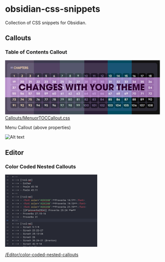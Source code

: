 # obsidian-css-snippets

Collection of CSS snippets for Obsidian. 


## Callouts

### Table of Contents Callout
![TOC Callout CSS](/Images/menu-toc-callout.png)[Callouts/MenuorTOCCallout.css](/Callouts/MenuorTOCCallout.css)

Menu Callout (above properties)

![Alt text](<Menus/Style #2/style2.png>)


## Editor

### Color Coded Nested Callouts 


<img src="/Images/color-nested-callouts.png" alt="Color Nested Callout in Editor" width="300" />

[/Editor/color-coded-nested-callouts](/Editor/color-coded-nested-callouts.css)
